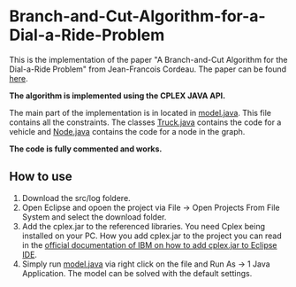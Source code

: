 # Branch-and-Cut-Algorithm-for-a-Dial-a-Ride-Problem
This is the implementation of the paper "A Branch-and-Cut Algorithm for the Dial-a-Ride Problem" from Jean-Francois Cordeau. The paper can be found [here](https://pdfs.semanticscholar.org/a047/2611e636eb8d7f4225affb9980a9cd3c2791.pdf).

**The algorithm is implemented using the CPLEX JAVA API.**

The main part of the implementation is in located in [model.java](https://github.com/grthor/Branch-and-Cut-for-a-DARP/blob/master/src/logic/model.java). This file contains all the constraints. The classes [Truck.java](https://github.com/grthor/Branch-and-Cut-for-a-DARP/blob/master/src/logic/Truck.java) contains the code for a vehicle and [Node.java](https://github.com/grthor/Branch-and-Cut-for-a-DARP/blob/master/src/logic/Node.java) contains the code for a node in the graph.

**The code is fully commented and works.**

## How to use

1. Download the src/log foldere.
2. Open Eclipse and opoen the project via File -> Open Projects From File System and select the download folder.
3. Add the cplex.jar to the referenced libraries. You need Cplex being installed on your PC. How you add cplex.jar to the project you can read in the [official documentation of IBM on how to add cplex.jar to Eclipse IDE](https://www.ibm.com/support/pages/configuring-eclipse-java-ide-use-cplex-libraries).
4. Simply run [model.java](https://github.com/grthor/Branch-and-Cut-for-a-DARP/blob/master/src/logic/model.java) via right click on the file and Run As -> 1 Java Application. The model can be solved with the default settings.
